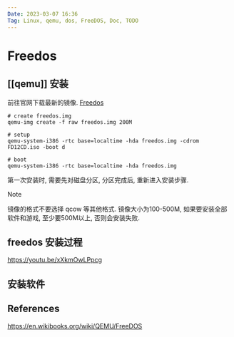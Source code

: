 ```yaml
---
Date: 2023-03-07 16:36
Tag: Linux, qemu, dos, FreeDOS, Doc, TODO
---
```


# Freedos

## [[qemu]] 安装

前往官网下载最新的镜像. [Freedos](https://www.freedos.org/download/)

```shell
# create freedos.img
qemu-img create -f raw freedos.img 200M

# setup
qemu-system-i386 -rtc base=localtime -hda freedos.img -cdrom FD12CD.iso -boot d

# boot
qemu-system-i386 -rtc base=localtime -hda freedos.img
```

第一次安装时, 需要先对磁盘分区, 分区完成后, 重新进入安装步骤.

> [!note]
> 镜像的格式不要选择 qcow 等其他格式. 镜像大小为100-500M, 如果要安装全部软件和游戏, 至少要500M以上, 否则会安装失败.

## freedos 安装过程

<https://youtu.be/xXkmOwLPpcg>

## 安装软件

## References

<https://en.wikibooks.org/wiki/QEMU/FreeDOS>
